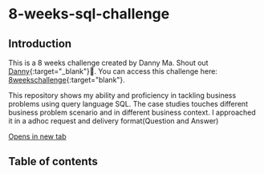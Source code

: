 # 8-weeks-sql-challenge


## Introduction
This is a 8 weeks challenge created by Danny Ma. Shout out [Danny](https://www.linkedin.com/company/datawithdanny){:target="_blank"}🫡.
You can access this challenge here: [8weekschallenge](https://8weeksqlchallenge.com){:target="blank"}.

This repository shows my ability and proficiency in tackling business problems using query language SQL. The case studies touches different business problem scenario and in different business context. I approached it in a adhoc request and delivery format(Question and Answer)

<a href="placeholder.com" target="_blank">Opens in new tab</a>

## Table of contents

